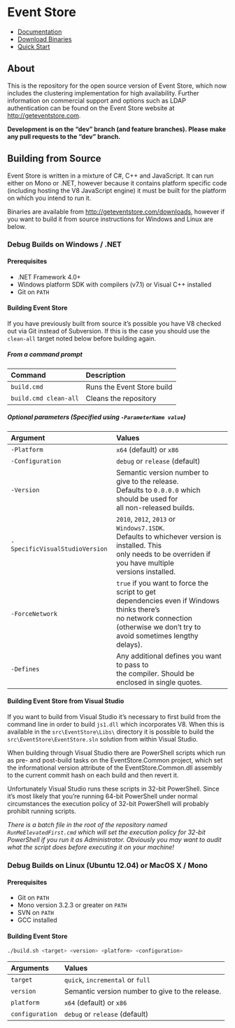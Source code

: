 # Event Store

- [Documentation](http://docs.geteventstore.com)
- [Download Binaries](http://geteventstore.com/downloads)
- [Quick Start](http://docs.geteventstore.com/server/latest)

## About

This is the repository for the open source version of Event Store, which now includes the clustering implementation for high availability. Further information on commercial support and options such as LDAP authentication can be found on the Event Store website at http://geteventstore.com.

**Development is on the “dev” branch (and feature branches). Please make any pull requests to the “dev” branch.**

## Building from Source

Event Store is written in a mixture of C#, C++ and JavaScript. It can run either on Mono or .NET, however because it contains platform specific code (including hosting the V8 JavaScript engine) it must be built for the platform on which you intend to run it.

Binaries are available from http://geteventstore.com/downloads, however if you want to build it from source instructions for Windows and Linux are below.

### Debug Builds on Windows / .NET

#### Prerequisites

- .NET Framework 4.0+
- Windows platform SDK with compilers (v7.1) or Visual C++ installed
- Git on `PATH`

#### Building Event Store

If you have previously built from source it’s possible you have V8 checked out via Git instead of Subversion. If this is the case you should use the `clean-all` target noted below before building again.

##### From a command prompt

Command               | Description
:-------------------- | :----------
`build.cmd`           | Runs the Event Store build
`build.cmd clean-all` | Cleans the repository

##### Optional parameters (Specified using `-ParameterName value`)

Argument                       | Values
:----------------------------- | :-----
`-Platform`                    | `x64` (default) or `x86`
`-Configuration`               | `debug` or `release` (default)
`-Version`                     | Semantic version number to give to the release.<br>Defaults to `0.0.0.0` which should be used for<br>all non-released builds.
`-SpecificVisualStudioVersion` | `2010`, `2012`, `2013` or `Windows7.1SDK`.<br>Defaults to whichever version is installed. This<br>only needs to be overriden if you have multiple<br>versions installed.
`-ForceNetwork`                | `true` if you want to force the script to get<br>dependencies even if Windows thinks there’s<br>no network connection (otherwise we don’t try to<br>avoid sometimes lengthy delays).
`-Defines`                     | Any additional defines you want to pass to<br>the compiler. Should be enclosed in single quotes.

#### Building Event Store from Visual Studio

If you want to build from Visual Studio it’s necessary to first build from the command line in order to build `js1.dll` which incorporates V8. When this is available in the `src\EventStore\Libs\` directory it is possible to build the `src\EventStore\EventStore.sln` solution from within Visual Studio.

When building through Visual Studio there are PowerShell scripts which run as pre- and post-build tasks on the EventStore.Common project, which set the informational version attribute of the EventStore.Common.dll assembly to the current commit hash on each build and then revert it.

Unfortunately Visual Studio runs these scripts in 32-bit PowerShell. Since it’s most likely that you’re running 64-bit PowerShell under normal circumstances the execution policy of 32-bit PowerShell will probably prohibit running scripts.

*There is a batch file in the root of the repository named `RunMeElevatedFirst.cmd` which will set the execution policy for 32-bit PowerShell if you run it as Administrator. Obviously you may want to audit what the script does before executing it on your machine!*

### Debug Builds on Linux (Ubuntu 12.04) or MacOS X / Mono

#### Prerequisites

- Git on `PATH`
- Mono version 3.2.3 or greater on `PATH`
- SVN on `PATH`
- GCC installed

#### Building Event Store

```bash
./build.sh <target> <version> <platform> <configuration>
```

Arguments       | Values
:-------------- | :-----
`target`        | `quick`, `incremental` or `full`
`version`       | Semantic version number to give to the release.
`platform`      | `x64` (default) or `x86`
`configuration` | `debug` or `release` (default)